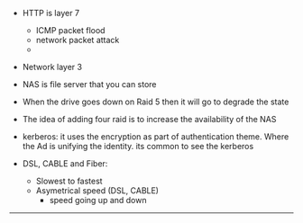 - HTTP is layer 7
    - ICMP packet flood
    - network packet attack
    - 
- Network layer 3


- NAS is file server that you can store
- When the drive goes down on Raid 5 then it will go to degrade the state
- The idea of adding four raid is to increase the availability of the NAS
- kerberos: it uses the encryption as part of authentication theme. Where the Ad is unifying the identity. its common to see the kerberos
- DSL, CABLE and Fiber:
    - Slowest to fastest
    - Asymetrical speed (DSL, CABLE)
        - speed going up and down 

---

